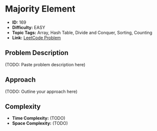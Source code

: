 # Majority Element

- **ID:** 169
- **Difficulty:** EASY
- **Topic Tags:** Array, Hash Table, Divide and Conquer, Sorting, Counting
- **Link:** [LeetCode Problem](https://leetcode.com/problems/majority-element/description/)

## Problem Description

(TODO: Paste problem description here)

## Approach

(TODO: Outline your approach here)

## Complexity

- **Time Complexity:** (TODO)
- **Space Complexity:** (TODO)
